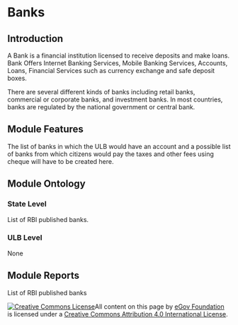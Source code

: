 # Banks

## Introduction

A Bank is a financial institution licensed to receive deposits and make loans. Bank Offers Internet Banking Services, Mobile Banking Services, Accounts, Loans, Financial Services such as currency exchange and safe deposit boxes.

There are several different kinds of banks including retail banks, commercial or corporate banks, and investment banks. In most countries, banks are regulated by the national government or central bank.

## Module Features

The list of banks in which the ULB would have an account and a possible list of banks from which citizens would pay the taxes and other fees using cheque will have to be created here.

## Module Ontology

### State Level

List of RBI published banks.

### ULB Level

None

## Module Reports

List of RBI published banks

[![Creative Commons License](https://i.creativecommons.org/l/by/4.0/80x15.png)](http://creativecommons.org/licenses/by/4.0/)All content on this page by [eGov Foundation ](https://egov.org.in)is licensed under a [Creative Commons Attribution 4.0 International License](http://creativecommons.org/licenses/by/4.0/).
